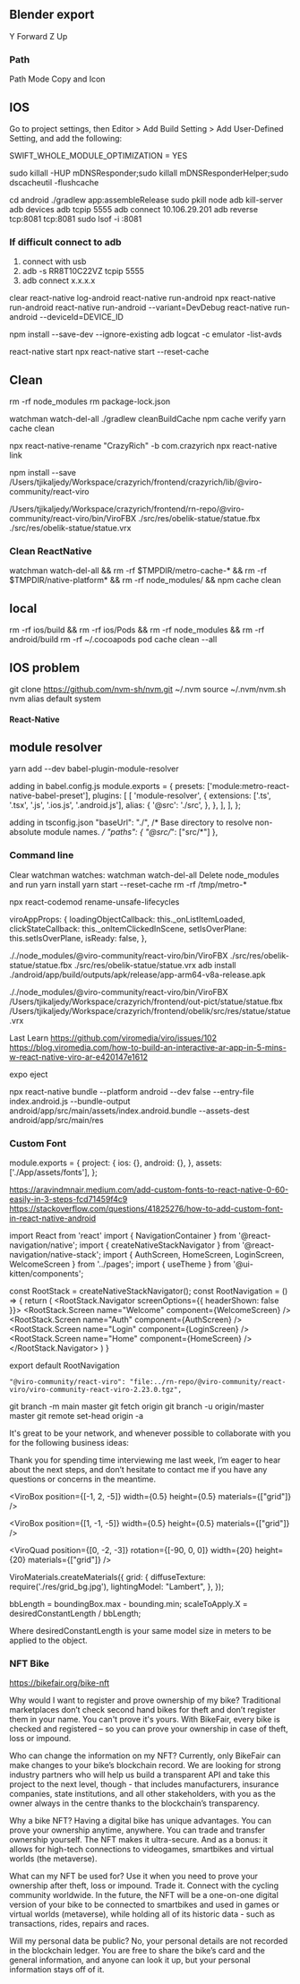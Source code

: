 ## Blender export
Y Forward
Z Up

### Path
Path Mode Copy and Icon


## IOS
Go to project settings, then Editor > Add Build Setting > Add User-Defined Setting, and add the following:

SWIFT_WHOLE_MODULE_OPTIMIZATION = YES

sudo killall -HUP mDNSResponder;sudo killall mDNSResponderHelper;sudo dscacheutil -flushcache

cd android
./gradlew app:assembleRelease
sudo pkill node
adb kill-server
adb devices
adb tcpip 5555
adb connect 10.106.29.201
adb reverse tcp:8081 tcp:8081
sudo lsof -i :8081

### If difficult connect to adb
1. connect with usb
2. adb -s RR8T10C22VZ tcpip 5555
3. adb connect x.x.x.x  

clear
react-native log-android
react-native run-android
npx react-native run-android
react-native run-android --variant=DevDebug
react-native run-android --deviceId=DEVICE_ID

npm install --save-dev
--ignore-existing
adb logcat -c
emulator -list-avds

react-native start
npx react-native start --reset-cache
## Clean
rm -rf node_modules
rm package-lock.json

watchman watch-del-all
./gradlew cleanBuildCache
npm cache verify
yarn cache clean

npx react-native-rename "CrazyRich" -b com.crazyrich
npx react-native link

npm install --save /Users/tjikaljedy/Workspace/crazyrich/frontend/crazyrich/lib/@viro-community/react-viro

/Users/tjikaljedy/Workspace/crazyrich/frontend/rn-repo/@viro-community/react-viro/bin/ViroFBX ./src/res/obelik-statue/statue.fbx ./src/res/obelik-statue/statue.vrx 
### Clean ReactNative

watchman watch-del-all && 
rm -rf $TMPDIR/metro-cache-* &&
rm -rf $TMPDIR/native-platform* && 
rm -rf node_modules/ 
&& npm cache clean

## local
rm -rf ios/build && rm -rf ios/Pods && rm -rf node_modules && rm -rf android/build
rm -rf ~/.cocoapods
pod cache clean --all
## IOS problem
git clone https://github.com/nvm-sh/nvm.git ~/.nvm
source ~/.nvm/nvm.sh
nvm alias default system

#### React-Native
## module resolver
yarn add --dev babel-plugin-module-resolver

adding in babel.config.js
module.exports = {
presets: ['module:metro-react-native-babel-preset'],
plugins: [
  [
    'module-resolver',
    {
      extensions: ['.ts', '.tsx', '.js', '.ios.js', '.android.js'],
      alias: {
        '@src': './src',
      },
    },
  ],
],
};

adding in tsconfig.json
"baseUrl": "./",                          /* Base directory to resolve non-absolute module names. */
"paths": {
  "@src/*": ["src/*"]
},  





### Command line
Clear watchman watches: watchman watch-del-all
Delete node_modules and run yarn install
yarn start --reset-cache
rm -rf /tmp/metro-*
 
npx react-codemod rename-unsafe-lifecycles

viroAppProps: {
loadingObjectCallback: this._onListItemLoaded,
clickStateCallback: this._onItemClickedInScene,
setIsOverPlane: this.setIsOverPlane,
isReady: false,
},

././node_modules/@viro-community/react-viro/bin/ViroFBX ./src/res/obelik-statue/statue.fbx ./src/res/obelik-statue/statue.vrx
adb install ./android/app/build/outputs/apk/release/app-arm64-v8a-release.apk

././node_modules/@viro-community/react-viro/bin/ViroFBX /Users/tjikaljedy/Workspace/crazyrich/frontend/out-pict/statue/statue.fbx /Users/tjikaljedy/Workspace/crazyrich/frontend/obelik/src/res/statue/statue.vrx

Last Learn
https://github.com/viromedia/viro/issues/102
https://blog.viromedia.com/how-to-build-an-interactive-ar-app-in-5-mins-w-react-native-viro-ar-e420147e1612

expo eject

npx react-native bundle --platform android --dev false --entry-file index.android.js --bundle-output android/app/src/main/assets/index.android.bundle --assets-dest android/app/src/main/res


### Custom Font
module.exports = {
  project: {
    ios: {},
    android: {},
  },
  assets: ['./App/assets/fonts'],
};



https://aravindmnair.medium.com/add-custom-fonts-to-react-native-0-60-easily-in-3-steps-fcd71459f4c9
https://stackoverflow.com/questions/41825276/how-to-add-custom-font-in-react-native-android

import React from 'react'
import { NavigationContainer } from '@react-navigation/native';
import { createNativeStackNavigator } from '@react-navigation/native-stack';
import { AuthScreen, HomeScreen, LoginScreen, WelcomeScreen } from '../pages';
import { useTheme } from '@ui-kitten/components';

const RootStack = createNativeStackNavigator();
const RootNavigation = () => {
    return (
        <NavigationContainer>
            <RootStack.Navigator screenOptions={{ headerShown: false }}>
                <RootStack.Screen name="Welcome" component={WelcomeScreen} />
                <RootStack.Screen name="Auth" component={AuthScreen} />
                <RootStack.Screen name="Login" component={LoginScreen} />
                <RootStack.Screen name="Home" component={HomeScreen} />
            </RootStack.Navigator>
        </NavigationContainer>
    )
}

export default RootNavigation

    "@viro-community/react-viro": "file:../rn-repo/@viro-community/react-viro/viro-community-react-viro-2.23.0.tgz",

git branch -m main master
git fetch origin
git branch -u origin/master master
git remote set-head origin -a


It's great to be your network, and whenever possible to collaborate with you for the following business ideas:

Thank you for spending time interviewing me last week, I’m eager to hear about the next steps, and don’t hesitate to contact me if you have any questions or concerns in the meantime.


<ViroScene>
  <ViroDirectionalLight 
    color="#FFFFFF"
    direction={[0, -1, 0]}
    shadowOrthographicPosition={[0, 3, -5]}
    shadowOrthographicSize={10}
    shadowNearZ={2}
    shadowFarZ={9}
    castsShadow={true} />

  <ViroBox
    position={[-1, 2, -5]}
    width={0.5} 
    height={0.5}
    materials={["grid"]} />

  <ViroBox
    position={[1, -1, -5]}
    width={0.5} 
    height={0.5}
    materials={["grid"]} />

  <ViroQuad 
    position={[0, -2, -3]}
    rotation={[-90, 0, 0]}
    width={20}
    height={20}
    materials={["grid"]} />
</ViroScene>



ViroMaterials.createMaterials({
  grid: {
    diffuseTexture: require('./res/grid_bg.jpg'),
    lightingModel: "Lambert",
  },
});

bbLength = boundingBox.max - bounding.min;
scaleToApply.X = desiredConstantLength / bbLength;

Where desiredConstantLength is your same model size in meters to be applied to the object.

### NFT Bike
https://bikefair.org/bike-nft

Why would I want to register and prove ownership of my bike?
Traditional marketplaces don’t check second hand bikes for theft and don’t register them in your name. You can't prove it's yours. With BikeFair, every bike is checked and registered – so you can prove your ownership in case of theft, loss or impound.

Who can change the information on my NFT?
Currently, only BikeFair can make changes to your bike’s blockchain record. We are looking for strong industry partners who will help us build a transparent API and take this project to the next level, though - that includes manufacturers, insurance companies, state institutions, and all other stakeholders, with you as the owner always in the centre thanks to the blockchain’s transparency.

Why a bike NFT?
Having a digital bike has unique advantages. You can prove your ownership anytime, anywhere. You can trade and transfer ownership yourself. The NFT makes it ultra-secure. And as a bonus: it allows for high-tech connections to videogames, smartbikes and virtual worlds (the metaverse).

What can my NFT be used for?
Use it when you need to prove your ownership after theft, loss or impound. Trade it. Connect with the cycling community worldwide. In the future, the NFT will be a one-on-one digital version of your bike to be connected to smartbikes and used in games or virtual worlds (metaverse), while holding all of its historic data - such as transactions, rides, repairs and races.

Will my personal data be public?
No, your personal details are not recorded in the blockchain ledger. You are free to share the bike’s card and the general information, and anyone can look it up, but your personal information stays off of it.